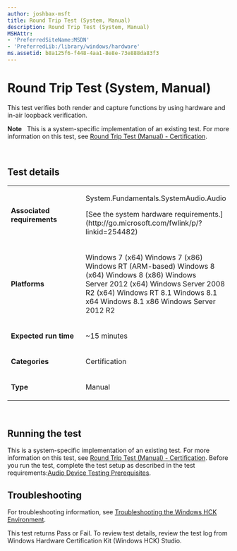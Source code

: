 ```yaml
---
author: joshbax-msft
title: Round Trip Test (System, Manual)
description: Round Trip Test (System, Manual)
MSHAttr:
- 'PreferredSiteName:MSDN'
- 'PreferredLib:/library/windows/hardware'
ms.assetid: b8a125f6-f448-4aa1-8e8e-73e888da83f3
---
```


# Round Trip Test (System, Manual)


This test verifies both render and capture functions by using hardware and in-air loopback verification.

**Note**  
This is a system-specific implementation of an existing test. For more information on this test, see [Round Trip Test (Manual) - Certification](round-trip-test--manual----certification6f11cbfa-d7b4-4421-ae08-736a5d585ad6.md).

 

## Test details


<table>
<colgroup>
<col width="50%" />
<col width="50%" />
</colgroup>
<tbody>
<tr class="odd">
<td><p><strong>Associated requirements</strong></p></td>
<td><p>System.Fundamentals.SystemAudio.Audio</p>
<p>[See the system hardware requirements.](http://go.microsoft.com/fwlink/p/?linkid=254482)</p></td>
</tr>
<tr class="even">
<td><p><strong>Platforms</strong></p></td>
<td><p>Windows 7 (x64) Windows 7 (x86) Windows RT (ARM-based) Windows 8 (x64) Windows 8 (x86) Windows Server 2012 (x64) Windows Server 2008 R2 (x64) Windows RT 8.1 Windows 8.1 x64 Windows 8.1 x86 Windows Server 2012 R2</p></td>
</tr>
<tr class="odd">
<td><p><strong>Expected run time</strong></p></td>
<td><p>~15 minutes</p></td>
</tr>
<tr class="even">
<td><p><strong>Categories</strong></p></td>
<td><p>Certification</p></td>
</tr>
<tr class="odd">
<td><p><strong>Type</strong></p></td>
<td><p>Manual</p></td>
</tr>
</tbody>
</table>

 

## Running the test


This is a system-specific implementation of an existing test. For more information on this test, see [Round Trip Test (Manual) - Certification](round-trip-test--manual----certification6f11cbfa-d7b4-4421-ae08-736a5d585ad6.md). Before you run the test, complete the test setup as described in the test requirements:[Audio Device Testing Prerequisites](audio-device-testing-prerequisites.md).

## Troubleshooting


For troubleshooting information, see [Troubleshooting the Windows HCK Environment](troubleshooting-the-windows-hck-environment.md).

This test returns Pass or Fail. To review test details, review the test log from Windows Hardware Certification Kit (Windows HCK) Studio.

 

 






